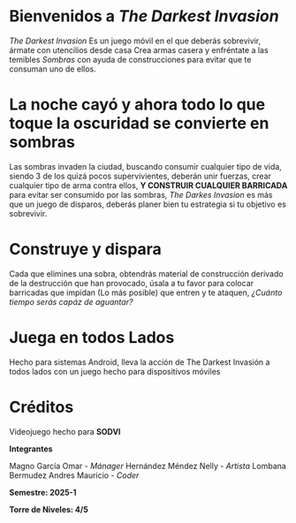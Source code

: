 # Bienvenidos a *The Darkest Invasion*
*The Darkest Invasion* Es un juego móvil en el que deberás sobrevivir, ármate con utencilios desde casa
Crea armas casera y enfréntate a las temibles *Sombras* con ayuda de construcciones para evitar que te
consuman uno de ellos.

# La noche cayó y ahora todo lo que toque la oscuridad se convierte en sombras
Las sombras invaden la ciudad, buscando consumir cualquier tipo de vida, siendo 3 de los quizá pocos supervivientes,
deberán unir fuerzas, crear cualquier tipo de arma contra ellos, **Y CONSTRUIR CUALQUIER BARRICADA** para evitar ser 
consumido por las sombras, *The Darkes Invasion* es más que un juego de disparos, deberás planer bien tu estrategia si tu objetivo es sobrevivir.

# Construye y dispara
Cada que elimines una sobra, obtendrás material de construcción derivado de la destrucción que han provocado, úsala a tu favor para colocar
barricadas que impidan (Lo más posible) que entren y te ataquen, *¿Cuánto tiempo serás capáz de aguantar?*

# Juega en todos Lados
Hecho para sistemas Android, lleva la acción de The Darkest Invasión a todos lados con un juego hecho para dispositivos móviles


# Créditos

Videojuego hecho para **SODVI**

**Integrantes**

Magno García Omar - *Mánager*
Hernández Méndez Nelly - *Artista*
Lombana Bermudez Andres Mauricio - *Coder*

**Semestre: 2025-1**

**Torre de Niveles: 4/5**
